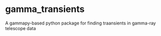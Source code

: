 # gamma_transients
A gammapy-based python package for finding traansients in gamma-ray telescope data
